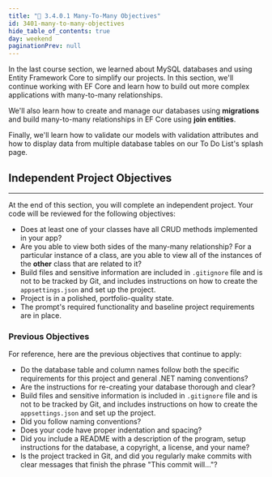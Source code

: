 ```yaml
---
title: "📓 3.4.0.1 Many-To-Many Objectives"
id: 3401-many-to-many-objectives
hide_table_of_contents: true
day: weekend
paginationPrev: null
---
```


In the last course section, we learned about MySQL databases and using Entity Framework Core to simplify our projects. In this section, we'll continue working with EF Core and learn how to build out more complex applications with many-to-many relationships.

We'll also learn how to create and manage our databases using **migrations** and build many-to-many relationships in EF Core using **join entities**. 

Finally, we'll learn how to validate our models with validation attributes and how to display data from multiple database tables on our To Do List's splash page.

## Independent Project Objectives
---

At the end of this section, you will complete an independent project. Your code will be reviewed for the following objectives:

* Does at least one of your classes have all CRUD methods implemented in your app?
* Are you able to view both sides of the many-many relationship? For a particular instance of a class, are you able to view all of the instances of the **other** class that are related to it?
* Build files and sensitive information are included in `.gitignore` file and is not to be tracked by Git, and includes instructions on how to create the `appsettings.json` and set up the project.
* Project is in a polished, portfolio-quality state.
* The prompt's required functionality and baseline project requirements are in place.

### Previous Objectives

For reference, here are the previous objectives that continue to apply:

* Do the database table and column names follow both the specific requirements for this project and general .NET naming conventions?
* Are the instructions for re-creating your database thorough and clear?
* Build files and sensitive information is included in `.gitignore` file and is not to be tracked by Git, and includes instructions on how to create the `appsettings.json` and set up the project.
* Did you follow naming conventions?
* Does your code have proper indentation and spacing?
* Did you include a README with a description of the program, setup instructions for the database, a copyright, a license, and your name?
* Is the project tracked in Git, and did you regularly make commits with clear messages that finish the phrase "This commit will…"?
